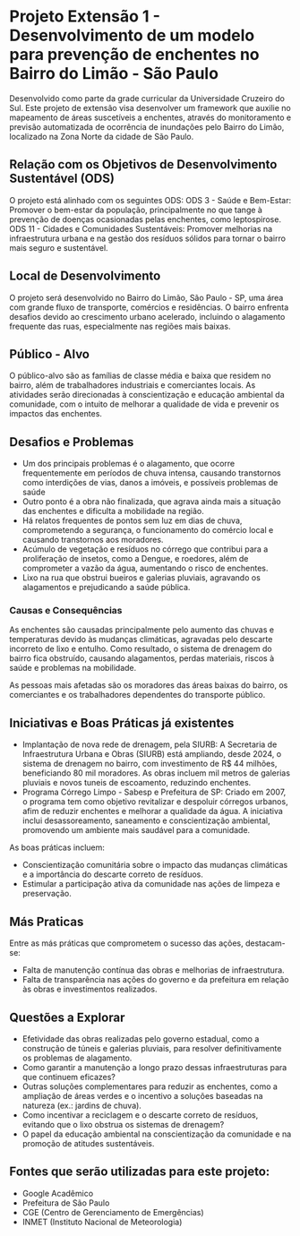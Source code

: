 # Projeto Extensão 1 - Desenvolvimento de um modelo para prevenção de enchentes no Bairro do Limão - São Paulo
Desenvolvido como parte da grade curricular da Universidade Cruzeiro do Sul. Este projeto de extensão visa desenvolver um framework que auxilie no mapeamento de áreas suscetíveis a enchentes, através do monitoramento e previsão automatizada de ocorrência de inundações pelo Bairro do Limão, localizado na Zona Norte da cidade de São Paulo.

## Relação com os Objetivos de Desenvolvimento Sustentável (ODS)
O projeto está alinhado com os seguintes ODS:
ODS 3 - Saúde e Bem-Estar: Promover o bem-estar da população, principalmente no que tange à prevenção de doenças ocasionadas pelas enchentes, como leptospirose.
ODS 11 - Cidades e Comunidades Sustentáveis: Promover melhorias na infraestrutura urbana e na gestão dos resíduos sólidos para tornar o bairro mais seguro e sustentável.

## Local de Desenvolvimento
O projeto será desenvolvido no Bairro do Limão, São Paulo - SP, uma área com grande fluxo de transporte, comércios e residências. O bairro enfrenta desafios devido ao crescimento urbano acelerado, incluindo o alagamento frequente das ruas, especialmente nas regiões mais baixas.

## Público - Alvo
O público-alvo são as famílias de classe média e baixa que residem no bairro, além de trabalhadores industriais e comerciantes locais. As atividades serão direcionadas à conscientização e educação ambiental da comunidade, com o intuito de melhorar a qualidade de vida e prevenir os impactos das enchentes.

## Desafios e Problemas
- Um dos principais problemas é o alagamento, que ocorre frequentemente em períodos de chuva intensa, causando transtornos como interdições de vias, danos a imóveis, e possíveis problemas de saúde
- Outro ponto é a obra não finalizada, que agrava ainda mais a situação das enchentes e dificulta a mobilidade na região.
- Há relatos frequentes de pontos sem luz em dias de chuva, comprometendo a segurança, o funcionamento do comércio local e causando transtornos aos moradores.
- Acúmulo de vegetação e resíduos no córrego que contribui para a proliferação de insetos, como a Dengue, e roedores, além de comprometer a vazão da água, aumentando o risco de enchentes.
- Lixo na rua que obstrui bueiros e galerias pluviais, agravando os alagamentos e prejudicando a saúde pública.

### Causas e Consequências
As enchentes são causadas principalmente pelo aumento das chuvas e temperaturas devido às mudanças climáticas, agravadas pelo descarte incorreto de lixo e entulho. Como resultado, o sistema de drenagem do bairro fica obstruído, causando alagamentos, perdas materiais, riscos à saúde e problemas na mobilidade.

As pessoas mais afetadas são os moradores das áreas baixas do bairro, os comerciantes e os trabalhadores dependentes do transporte público.

## Iniciativas e Boas Práticas já existentes
- Implantação de nova rede de drenagem, pela SIURB: A Secretaria de Infraestrutura Urbana e Obras (SIURB) está ampliando, desde 2024, o sistema de drenagem no bairro, com investimento de R$ 44 milhões, beneficiando 80 mil moradores. As obras incluem mil metros de galerias pluviais e novos tuneis de escoamento, reduzindo enchentes.
- Programa Córrego Limpo - Sabesp e Prefeitura de SP: Criado em 2007, o programa tem como objetivo revitalizar e despoluir córregos urbanos, afim de reduzir enchentes e melhorar a qualidade da água. A iniciativa inclui desassoreamento, saneamento e conscientização ambiental, promovendo um ambiente mais saudável para a comunidade.

As boas práticas incluem:
- Conscientização comunitária sobre o impacto das mudanças climáticas e a importância do descarte correto de resíduos.
- Estimular a participação ativa da comunidade nas ações de limpeza e preservação.

## Más Praticas
Entre as más práticas que comprometem o sucesso das ações, destacam-se:

- Falta de manutenção contínua das obras e melhorias de infraestrutura.
- Falta de transparência nas ações do governo e da prefeitura em relação às obras e investimentos realizados.

## Questões a Explorar
- Efetividade das obras realizadas pelo governo estadual, como a construção de túneis e galerias pluviais, para resolver definitivamente os problemas de alagamento.
- Como garantir a manutenção a longo prazo dessas infraestruturas para que continuem eficazes?
- Outras soluções complementares para reduzir as enchentes, como a ampliação de áreas verdes e o incentivo a soluções baseadas na natureza (ex.: jardins de chuva).
- Como incentivar a reciclagem e o descarte correto de resíduos, evitando que o lixo obstrua os sistemas de drenagem?
- O papel da educação ambiental na conscientização da comunidade e na promoção de atitudes sustentáveis.

## Fontes que serão utilizadas para este projeto:
- Google Acadêmico
- Prefeitura de São Paulo
- CGE (Centro de Gerenciamento de Emergências)
- INMET (Instituto Nacional de Meteorologia)
